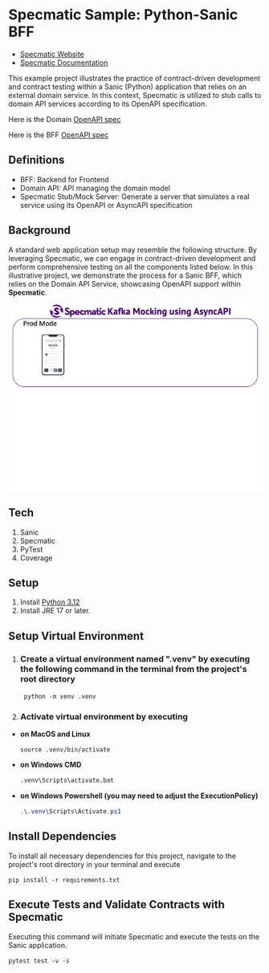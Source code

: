 
# Specmatic Sample: Python-Sanic BFF

* [Specmatic Website](https://specmatic.io)
* [Specmatic Documentation](https://specmatic.io/documentation.html)

This example project illustrates the practice of contract-driven development and contract testing within a Sanic (Python) application that relies on an external domain service. In this context, Specmatic is utilized to stub calls to domain API services according to its OpenAPI specification.

Here is the Domain [OpenAPI spec](https://github.com/specmatic/specmatic-order-contracts/blob/main/io/specmatic/examples/store/openapi/api_order_v3.yaml)

Here is the BFF [OpenAPI spec](https://github.com/specmatic/specmatic-order-contracts/blob/main/io/specmatic/examples/store/openapi/product_search_bff_v4.yaml)

## Definitions

* BFF: Backend for Frontend
* Domain API: API managing the domain model
* Specmatic Stub/Mock Server: Generate a server that simulates a real service using its OpenAPI or AsyncAPI specification

## Background

A standard web application setup may resemble the following structure. By leveraging Specmatic, we can engage in contract-driven development and perform comprehensive testing on all the components listed below. In this illustrative project, we demonstrate the process for a Sanic BFF, which relies on the Domain API Service, showcasing OpenAPI support within **Specmatic**.

![HTML client talks to client API which talks to backend API](assets/specmatic-order-bff-architecture.gif)

## Tech

1. Sanic
2. Specmatic
3. PyTest
4. Coverage

## Setup

1. Install [Python 3.12](https://www.python.org/)
2. Install JRE 17 or later.

## Setup Virtual Environment

1. ### Create a virtual environment named ".venv" by executing the following command in the terminal from the project's root directory

   ```shell
    python -m venv .venv
    ```

2. ### Activate virtual environment by executing

* **on MacOS and Linux**

   ```shell
   source .venv/bin/activate
   ```

* **on Windows CMD**

  ```cmd
  .venv\Scripts\activate.bat
  ```

* **on Windows Powershell (you may need to adjust the ExecutionPolicy)**

  ```powershell
  .\.venv\Scripts\Activate.ps1
  ```

## Install Dependencies

To install all necessary dependencies for this project, navigate to the project's root directory in your terminal and execute

```shell
pip install -r requirements.txt
```

## Execute Tests and Validate Contracts with Specmatic

Executing this command will initiate Specmatic and execute the tests on the Sanic application.

```shell
pytest test -v -s
```
